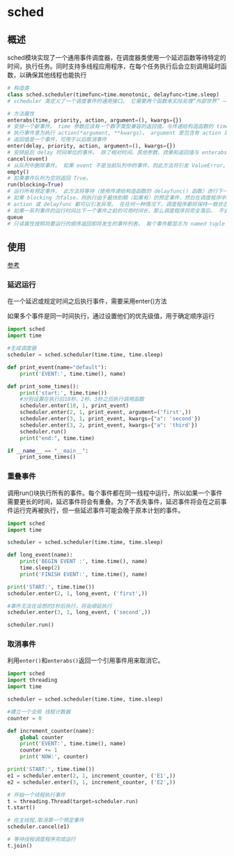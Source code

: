 # sched

## 概述

sched模块实现了一个通用事件调度器，在调度器类使用一个延迟函数等待特定的时间，执行任务。同时支持多线程应用程序，在每个任务执行后会立刻调用延时函数，以确保其他线程也能执行

```python
# 构造类
class sched.scheduler(timefunc=time.monotonic, delayfunc=time.sleep)
# scheduler 类定义了一个调度事件的通用接口。 它需要两个函数来实际处理“外部世界” —— timefunc 应当不带参数地调用，并返回一个数字（“时间”，可以为任意单位）。 delayfunc 函数应当带一个参数调用，与 timefunc 的输出相兼容，并且应当延迟其所指定的时间单位。 每个事件运行后还将调用 delayfunc 并传入参数 0 以允许其他线程有机会在多线程应用中运行。

# 方法属性
enterabs(time, priority, action, argument=(), kwargs={})
# 安排一个新事件。 time 参数应该有一个数字类型兼容的返回值，与传递给构造函数的 timefunc 函数的返回值兼容。 计划在相同 time 的事件将按其 priority 的顺序执行。 数字越小表示优先级越高。
# 执行事件意为执行 action(*argument, **kwargs)。 argument 是包含有 action 的位置参数的序列。 kwargs 是包含 action 的关键字参数的字典。
# 返回值是一个事件，可用于以后取消事件
enter(delay, priority, action, argument=(), kwargs={})
# 安排延后 delay 时间单位的事件。 除了相对时间，其他参数、效果和返回值与 enterabs() 的相同。
cancel(event)
# 从队列中删除事件。 如果 event 不是当前队列中的事件，则此方法将引发 ValueError。
empty()
# 如果事件队列为空则返回 True。
run(blocking=True)
# 运行所有预定事件。 此方法将等待（使用传递给构造函数的 delayfunc() 函数）进行下一个事件，然后执行它，依此类推，直到没有更多的计划事件。
# 如果 blocking 为false，则执行由于最快到期（如果有）的预定事件，然后在调度程序中返回下一个预定调用的截止时间（如果有）。
# action 或 delayfunc 都可以引发异常。 在任何一种情况下，调度程序都将保持一致状态并传播异常。 如果 action 引发异常，则在将来调用 run() 时不会尝试该事件。
# 如果一系列事件的运行时间比下一个事件之前的可用时间长，那么调度程序将完全落后。 不会发生任何事件；调用代码负责取消不再相关的事件。
queue
# 只读属性按照将要运行的顺序返回即将发生的事件列表。 每个事件都显示为 named tuple ，包含以下字段：time、priority、action、argument、kwargs。
```

## 使用

[参考](https://www.cnblogs.com/luminousjj/p/9340082.html)

### 延迟运行

在一个延迟或规定时间之后执行事件，需要采用enter()方法

如果多个事件是同一时间执行，通过设置他们的优先级值，用于确定顺序运行

```python
import sched
import time

#生成调度器
scheduler = sched.scheduler(time.time, time.sleep)

def print_event(name="default"):
    print('EVENT:', time.time(), name)

def print_some_times():
	print('start:', time.time())
	#分别设置在执行后10秒、2秒、3秒之后执行调用函数
    scheduler.enter(10, 1, print_event)
	scheduler.enter(2, 1, print_event, argument=('first',))
	scheduler.enter(3, 1, print_event, kwargs={"a": 'second'}) 
    scheduler.enter(3, 2, print_event, kwargs={"a": 'third'})
    scheduler.run()
    print("end:", time.time)

if __name__ == "__main__":
    print_some_times()

```

### 重叠事件

调用run()块执行所有的事件。每个事件都在同一线程中运行，所以如果一个事件需要更长的时间，延迟事件将会有重叠。为了不丢失事件，延迟事件将会在之前事件运行完再被执行，但一些延迟事件可能会晚于原本计划的事件。

```python
import sched
import time

scheduler = sched.scheduler(time.time, time.sleep)

def long_event(name):
    print('BEGIN EVENT :', time.time(), name)
    time.sleep(2)
    print('FINISH EVENT:', time.time(), name)

print('START:', time.time())
scheduler.enter(2, 1, long_event, ('first',))

#事件无法在设想的3秒后执行，将会顺延执行
scheduler.enter(3, 1, long_event, ('second',))

scheduler.run()
```

### 取消事件

利用`enter()`和`enterabs()`返回一个引用事件用来取消它。

```python
import sched
import threading
import time

scheduler = sched.scheduler(time.time, time.sleep)

#建立一个全局 线程计数器
counter = 0

def increment_counter(name):
    global counter
    print('EVENT:', time.time(), name)
    counter += 1
    print('NOW:', counter)

print('START:', time.time())
e1 = scheduler.enter(2, 1, increment_counter, ('E1',))
e2 = scheduler.enter(3, 1, increment_counter, ('E2',))

# 开始一个线程执行事件
t = threading.Thread(target=scheduler.run)
t.start()

# 在主线程,取消第一个预定事件
scheduler.cancel(e1)

# 等待线程调度程序完成运行
t.join()
```

